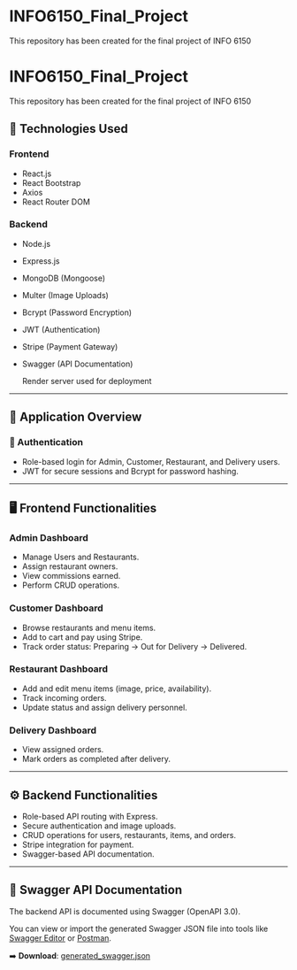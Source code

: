 # INFO6150_Final_Project
This repository has been created for the final project of INFO 6150
# INFO6150_Final_Project
This repository has been created for the final project of INFO 6150
## 🚀 Technologies Used

### Frontend
- React.js
- React Bootstrap
- Axios
- React Router DOM

### Backend
- Node.js
- Express.js
- MongoDB (Mongoose)
- Multer (Image Uploads)
- Bcrypt (Password Encryption)
- JWT (Authentication)
- Stripe (Payment Gateway)
- Swagger (API Documentation)

  Render server used for deployment

---

## 📱 Application Overview

### 🔐 Authentication
- Role-based login for Admin, Customer, Restaurant, and Delivery users.
- JWT for secure sessions and Bcrypt for password hashing.

---

## 🖥️ Frontend Functionalities

### Admin Dashboard
- Manage Users and Restaurants.
- Assign restaurant owners.
- View commissions earned.
- Perform CRUD operations.

### Customer Dashboard
- Browse restaurants and menu items.
- Add to cart and pay using Stripe.
- Track order status: Preparing → Out for Delivery → Delivered.

### Restaurant Dashboard
- Add and edit menu items (image, price, availability).
- Track incoming orders.
- Update status and assign delivery personnel.

### Delivery Dashboard
- View assigned orders.
- Mark orders as completed after delivery.

---

## ⚙️ Backend Functionalities

- Role-based API routing with Express.
- Secure authentication and image uploads.
- CRUD operations for users, restaurants, items, and orders.
- Stripe integration for payment.
- Swagger-based API documentation.

---

## 📘 Swagger API Documentation

The backend API is documented using Swagger (OpenAPI 3.0).

You can view or import the generated Swagger JSON file into tools like [Swagger Editor](https://editor.swagger.io/) or [Postman](https://www.postman.com/).

➡️ **Download**: [generated_swagger.json](./generated_swagger.json)
